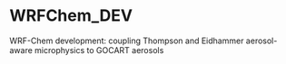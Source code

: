 # WRFChem_DEV
WRF-Chem development: coupling Thompson and Eidhammer aerosol-aware microphysics to GOCART aerosols
